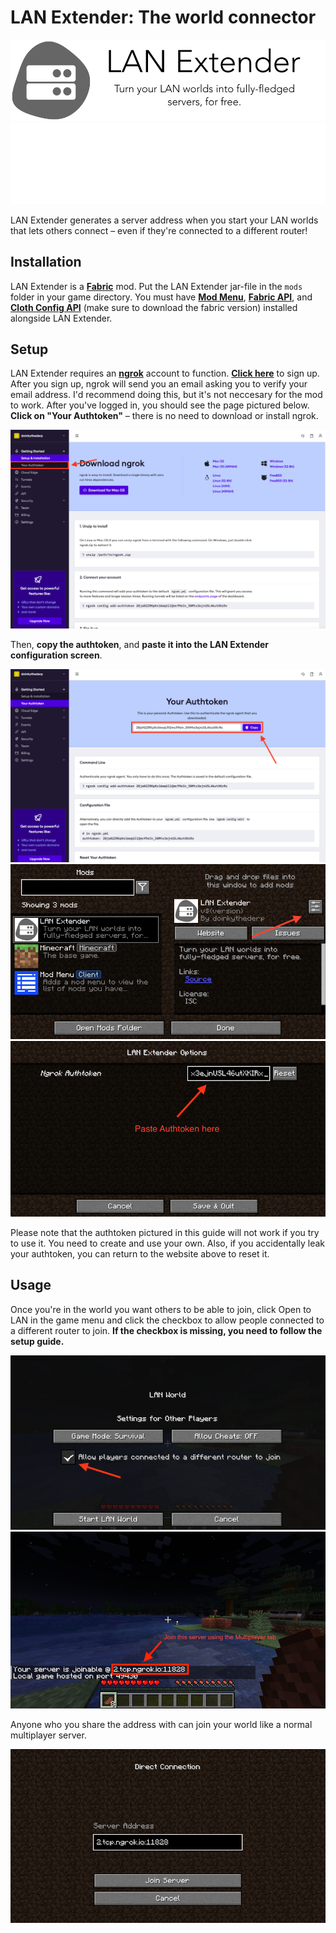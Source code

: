 # LAN Extender: The world connector

![LAN Extender: Turn your LAN worlds into fully-fledged servers, for free.](assets/lan-extender-banner-white.png#gh-light-mode-only)
![LAN Extender: Turn your LAN worlds into fully-fledged servers, for free.](assets/lan-extender-banner-black.png#gh-dark-mode-only)

LAN Extender generates a server address when you start your LAN worlds that lets others connect – even if they're connected to a different router!

## Installation

LAN Extender is a [**Fabric**](https://fabricmc.net) mod. Put the LAN Extender jar-file in the `mods` folder in your game directory. You must have [**Mod Menu**](https://www.curseforge.com/minecraft/mc-mods/modmenu), [**Fabric API**](https://www.curseforge.com/minecraft/mc-mods/fabric-api), and [**Cloth Config API**](https://www.curseforge.com/minecraft/mc-mods/cloth-config/files) (make sure to download the fabric version) installed alongside LAN Extender.

## Setup

LAN Extender requires an [**ngrok**](https://ngrok.com) account to function. [**Click here**](https://dashboard.ngrok.com/signup) to sign up. After you sign up, ngrok will send you an email asking you to verify your email address. I'd recommend doing this, but it's not neccesary for the mod to work. After you've logged in, you should see the page pictured below. **Click on "Your Authtoken"** – there is no need to download or install ngrok.

![Use the sidebar to access your authtoken](assets/after_ngrok_login.png)

Then, **copy the authtoken**, and **paste it into the LAN Extender configuration screen**.

![Copy the authtoken](assets/ngrok_auth_token.png)
![Open LAN Extender configuration](assets/modmenu.png)
![Paste the authtoken](assets/lan_extender_options.png)

Please note that the authtoken pictured in this guide will not work if you try to use it. You need to create and use your own. Also, if you accidentally leak your authtoken, you can return to the website above to reset it.

## Usage

Once you're in the world you want others to be able to join, click Open to LAN in the game menu and click the checkbox to allow people connected to a different router to join. **If the checkbox is missing, you need to follow the setup guide.**

![Click the checkbox](assets/open_to_lan.png)
![View the address in chat](assets/opened_to_lan.png)

Anyone who you share the address with can join your world like a normal multiplayer server.

![Join the LAN world using Direct Connect](assets/joining_server.png)
